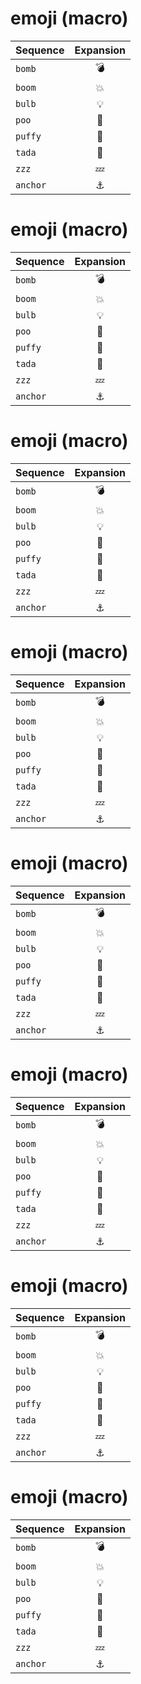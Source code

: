 
# emoji (macro)
| Sequence | Expansion |
| :------- | :-------: |
| ``bomb`` | 💣 |
| ``boom`` | 💥 |
| ``bulb`` | 💡 |
| ``poo`` | 💩 |
| ``puffy`` | 🐡 |
| ``tada`` | 🎉 |
| ``zzz`` | 💤 |
| ``anchor`` | ⚓ |

# emoji (macro)
| Sequence | Expansion |
| :------- | :-------: |
| ``bomb`` | 💣 |
| ``boom`` | 💥 |
| ``bulb`` | 💡 |
| ``poo`` | 💩 |
| ``puffy`` | 🐡 |
| ``tada`` | 🎉 |
| ``zzz`` | 💤 |
| ``anchor`` | ⚓ |

# emoji (macro)
| Sequence | Expansion |
| :------- | :-------: |
| ``bomb`` | 💣 |
| ``boom`` | 💥 |
| ``bulb`` | 💡 |
| ``poo`` | 💩 |
| ``puffy`` | 🐡 |
| ``tada`` | 🎉 |
| ``zzz`` | 💤 |
| ``anchor`` | ⚓ |

# emoji (macro)
| Sequence | Expansion |
| :------- | :-------: |
| ``bomb`` | 💣 |
| ``boom`` | 💥 |
| ``bulb`` | 💡 |
| ``poo`` | 💩 |
| ``puffy`` | 🐡 |
| ``tada`` | 🎉 |
| ``zzz`` | 💤 |
| ``anchor`` | ⚓ |

# emoji (macro)
| Sequence | Expansion |
| :------- | :-------: |
| ``bomb`` | 💣 |
| ``boom`` | 💥 |
| ``bulb`` | 💡 |
| ``poo`` | 💩 |
| ``puffy`` | 🐡 |
| ``tada`` | 🎉 |
| ``zzz`` | 💤 |
| ``anchor`` | ⚓ |

# emoji (macro)
| Sequence | Expansion |
| :------- | :-------: |
| ``bomb`` | 💣 |
| ``boom`` | 💥 |
| ``bulb`` | 💡 |
| ``poo`` | 💩 |
| ``puffy`` | 🐡 |
| ``tada`` | 🎉 |
| ``zzz`` | 💤 |
| ``anchor`` | ⚓ |

# emoji (macro)
| Sequence | Expansion |
| :------- | :-------: |
| ``bomb`` | 💣 |
| ``boom`` | 💥 |
| ``bulb`` | 💡 |
| ``poo`` | 💩 |
| ``puffy`` | 🐡 |
| ``tada`` | 🎉 |
| ``zzz`` | 💤 |
| ``anchor`` | ⚓ |

# emoji (macro)
| Sequence | Expansion |
| :------- | :-------: |
| ``bomb`` | 💣 |
| ``boom`` | 💥 |
| ``bulb`` | 💡 |
| ``poo`` | 💩 |
| ``puffy`` | 🐡 |
| ``tada`` | 🎉 |
| ``zzz`` | 💤 |
| ``anchor`` | ⚓ |

